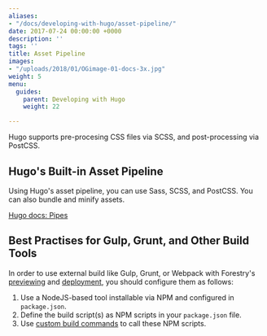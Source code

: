 ```yaml
---
aliases:
- "/docs/developing-with-hugo/asset-pipeline/"
date: 2017-07-24 00:00:00 +0000
description: ''
tags: ''
title: Asset Pipeline
images:
- "/uploads/2018/01/OGimage-01-docs-3x.jpg"
weight: 5
menu:
  guides:
    parent: Developing with Hugo
    weight: 22

---
```

Hugo supports pre-procesing CSS files via SCSS, and post-processing via PostCSS.

## Hugo's Built-in Asset Pipeline

Using Hugo's asset pipeline, you can use Sass, SCSS, and PostCSS. You can also bundle and minify assets.

[Hugo docs: Pipes](https://gohugo.io/hugo-pipes/introduction/)


## Best Practises for Gulp, Grunt, and Other Build Tools

In order to use external build like Gulp, Grunt, or Webpack with Forestry's [previewing][1] and [deployment][2], you should configure them as follows:

1. Use a NodeJS-based tool installable via NPM and configured in `package.json`.
2. Define the build script(s) as NPM scripts in your `package.json` file.
3. Use [custom build commands](/docs/settings/build-commands/) to call these NPM scripts.

[1]: /docs/editing/previews
[2]: /docs/hosting/
